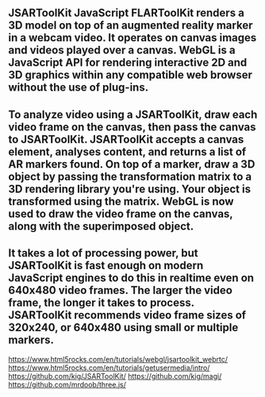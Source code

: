 JSARToolKit
JavaScript FLARToolKit renders a 3D model on top of an augmented reality marker in a webcam video. It operates on canvas images and videos played over a canvas.
WebGL is a JavaScript API for rendering interactive 2D and 3D graphics within any compatible web browser without the use of plug-ins.
--
To analyze video using a JSARToolKit, draw each video frame on the canvas, then pass the canvas to JSARToolKit.
JSARToolKit accepts a canvas element, analyses content, and returns a list of AR markers found.
On top of a marker, draw a 3D object by passing the transformation matrix to a 3D rendering library you're using.
Your object is transformed using the matrix.
WebGL is now used to draw the video frame on the canvas, along with the superimposed object.
--
 It takes a lot of processing power, but JSARToolKit is fast enough on modern JavaScript engines to do this in realtime even on 640x480 video frames.
 The larger the video frame, the longer it takes to process. JSARToolKit recommends video frame sizes of 320x240, or 640x480 using small or multiple markers.
--
https://www.html5rocks.com/en/tutorials/webgl/jsartoolkit_webrtc/
https://www.html5rocks.com/en/tutorials/getusermedia/intro/
https://github.com/kig/JSARToolKit/
https://github.com/kig/magi/
https://github.com/mrdoob/three.js/
